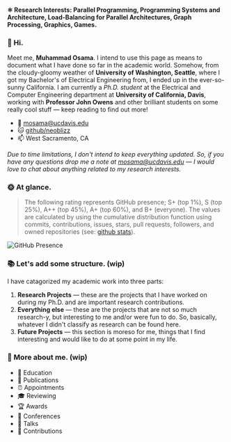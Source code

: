 #### ⚛️ Research Interests: Parallel Programming, Programming Systems and Architecture, Load-Balancing for Parallel Architectures, Graph Processing, Graphics, Games.

### :wave: Hi.
Meet me, **Muhammad Osama**. I intend to use this page as means to document what I have done so far in the academic world. Somehow, from the cloudy-gloomy weather of **University of Washington, Seattle**, where I got my Bachelor's of Electrical Engineering from, I ended up in the ever-so-sunny California. I am currently a *Ph.D. student* at the Electrical and Computer Engineering department at **University of California, Davis**, working with **Professor John Owens** and other brilliant students on some really cool stuff — keep reading to find out more!

* :email: mosama@ucdavis.edu
* :cat: [github/neoblizz](https://github.com/neoblizz)
* :mailbox: West Sacramento, CA

*Due to time limitations, I don't intend to keep everything updated. So, if you have any questions drop me a note at mosama@ucdavis.edu — I would love to chat about anything related to my research interests.*

### :sun_with_face: At glance.
> The following rating represents GitHub presence; S+ (top 1%), S (top 25%), A++ (top 45%), A+ (top 60%), and B+ (everyone). The values are calculated by using the cumulative distribution function using commits, contributions, issues, stars, pull requests, followers, and owned repositories (see: [github stats](https://github.com/anuraghazra/github-readme-stats)).

![GitHub Presence](https://github-readme-stats.vercel.app/api?username=neoblizz&count_private=true&show_icons=true&theme=dracula)

### :books: Let's add some structure. (wip)
I have catagorized my academic work into three parts:

1. **Research Projects** — these are the projects that I have worked on during my Ph.D. and are important research contributions.
2. **Everything else** — these are the projects that are not so much research-y, but interesting to me and/or were fun to do. So, basically, whatever I didn't classify as research can be found here.
3. **Future Projects** — this section is moreso for me, things that I find interesting and would like to do at some point in my life.

### :space_invader: More about me. (wip)
- 🌱 Education
- 📝 Publications
- ⏰ Appointments
- 🎓 Reviewing
- 🏆 Awards
- 🍍 Conferences
- 💬 Talks
- 🎉 Contributions
